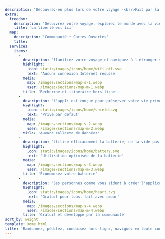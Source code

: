 ```yaml
---
description: 'Découvrez-en plus lors de votre voyage -<br/>Fait par la communauté'
extra:
  freedom:
    description: 'Découvrez votre voyage, explorez le monde avec la vie privée et la communauté en tête.'
    title: 'La liberté est ici'
  map:
    description: 'Communauté + Cartes Ouvertes'
    title:
  services:
    items:
      - 
        description: "Planifiez votre voyage et naviguez à l'étranger sans utiliser vos données mobiles sur des chemins de randonnée ou des itinéraires vélo."
        highlight:
          icon: static/images/icons/home/wifi-off.svg
          text: 'Aucune connexion Internet requise'
        media:
          map: /images/sections/map-s-1.webp
          user: /images/sections/map-m-1.webp
        title: 'Recherche et itinéraire hors-ligne'
      - 
        description: "L'appli est conçue pour préserver votre vie privée - elle n'identifie pas les utilisateurs, ne vous piste pas et ne collecte aucune information. CoMaps a également été audité par <span class=\"text-icon\"><svg viewBox=\"0 0 19 19\"><use href=\"#icon-exodus\"></use></svg> [Exodus](https://reports.exodus-privacy.eu.org/reports/app.comaps.google/latest/)."
        highlight:
          icon: static/images/icons/home/shield.svg
          text: 'Privé par défaut'
        media:
          map: /images/sections/map-s-2.webp
          user: /images/sections/map-m-2.webp
        title: 'Aucune collecte de données'
      - 
        description: "Utilise efficacement la batterie, ne la vide pas comme d'autres applications de navigation."
        highlight:
          icon: static/images/icons/home/battery.svg
          text: 'Utilisation optimisée de la batterie'
        media:
          map: /images/sections/map-s-3.webp
          user: /images/sections/map-m-3.webp
        title: 'Économisez votre batterie'
      - 
        description: "Des personnes comme vous aident à créer l'application en ajoutant des lieux à <span class=\"text-icon\"><svg viewBox=\"0 0 19 19\"><use href=\"#icon-open-street-map\"></use></svg> [OpenStreetMap](https://openstreetmap.org)</span>, en donnant leur avis sur les fonctionnalités de l’application ou en contribuant au code du projet sur <span class=\"text-icon\"><svg viewbox=\"0 0 4.233 4.233\"> <use href=\"#icon-codeberg\"></use></svg> [Codeberg](https://codeberg.org/comaps)</span> afin de créer de belles cartes ensemble. Le projet est un fork d'Organic Maps et Maps.Me et est géré par une communauté open source."
        highlight:
          icon: static/images/icons/home/heart.svg
          text: 'Gratuit pour tous, fait avec amour'
        media:
          map: /images/sections/map-s-4.webp
          user: /images/sections/map-m-4.webp
        title: 'Gratuit et développé par la communauté'
sort_by: weight
template: home.html
title: 'Randonnez, pédalez, conduisez hors-ligne, naviguez en toute confidentialité'
---
```

